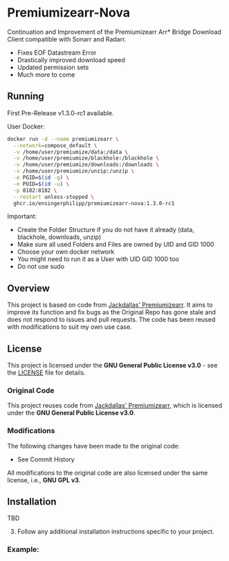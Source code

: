 # Premiumizearr-Nova

Continuation and Improvement of the Premiumizearr Arr* Bridge Download Client compatible with Sonarr and Radarr.

* Fixes EOF Datastream Error
* Drastically improved download speed
* Updated permission sets
* Much more to come

## Running
First Pre-Release v1.3.0-rc1 available.

User Docker:
```bash
docker run -d --name premiumizearr \
  --network=compose_default \
  -v /home/user/premiumize/data:/data \
  -v /home/user/premiumize/blackhole:/blackhole \
  -v /home/user/premiumize/downloads:/downloads \
  -v /home/user/premiumize/unzip:/unzip \
  -e PGID=$(id -g) \
  -e PUID=$(id -u) \
  -p 8182:8182 \
  --restart unless-stopped \
  ghcr.io/ensingerphilipp/premiumizearr-nova:1.3.0-rc1
```
Important:

* Create the Folder Structure if you do not have it already (data, blackhole, downloads, unzip)
* Make sure all used Folders and Files are owned by UID and GID 1000
* Choose your own docker network
* You might need to run it as a User with UID GID 1000 too
* Do not use sudo
  
## Overview

This project is based on code from [Jackdallas' Premiumizearr](https://github.com/jackdalls/premiumizearr). 
It aims to improve its function and fix bugs as the Original Repo has gone stale and does not respond to issues and pull requests.
The code has been reused with modifications to suit my own use case.

## License

This project is licensed under the **GNU General Public License v3.0** - see the [LICENSE](./LICENSE) file for details.

### Original Code

This project reuses code from [Jackdallas' Premiumizearr](https://github.com/jackdalls/premiumizearr), which is licensed under the **GNU General Public License v3.0**.

### Modifications

The following changes have been made to the original code:
- See Commit History
  
All modifications to the original code are also licensed under the same license, i.e., **GNU GPL v3**.

## Installation

TBD

3. Follow any additional installation instructions specific to your project.


### Example:
